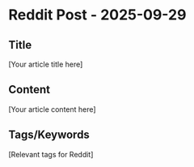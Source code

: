 # Reddit Post - 2025-09-29

## Title
[Your article title here]

## Content
[Your article content here]

## Tags/Keywords
[Relevant tags for Reddit]
